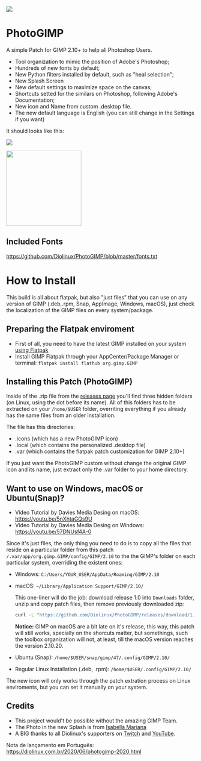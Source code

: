 ![](https://github.com/Diolinux/PhotoGIMP/blob/master/.var/app/org.gimp.GIMP/config/GIMP/2.10/splashes/photogimp-diolinux-splash.png)

# PhotoGIMP
A simple Patch for GIMP 2.10+ to help all Photoshop Users.

* Tool organization to mimic the position of Adobe's Photoshop;
* Hundreds of new fonts by default;
* New Python filters installed by default, such as "heal selection";
* New Splash Screen
* New default settings to maximize space on the canvas;
* Shortcuts setted for the similars on Photoshop, following Adobe's Documentation;
* New icon and Name from custom .desktop file.
* The new default language is English (you can still change in the Settings if you want)

It should looks like this:

![](https://github.com/Diolinux/PhotoGIMP/blob/master/2020-06-22_12-06.png
)


<img src="https://github.com/Diolinux/PhotoGIMP/blob/master/.icons/photogimp.png" data-canonical-src="https://github.com/Diolinux/PhotoGIMP/blob/master/.icons/photogimp.png" width="200" height="200" />

## Included Fonts

https://github.com/Diolinux/PhotoGIMP/blob/master/fonts.txt

# How to Install

This build is all about flatpak, but also "just files" that you can use on any version of GIMP (.deb,.rpm, Snap, AppImage, Windows, macOS), just check the localization of the GIMP files on every system/package.

## Preparing the Flatpak enviroment

* First of all, you need to have the latest GIMP installed on your system [using Flatpak](https://flatpak.org/setup/)
* Install GIMP Flatpak through your AppCenter/Package Manager or terminal:
```flatpak install flathub org.gimp.GIMP```

## Installing this Patch (PhotoGIMP)

Inside of the .zip file from the [releases page](https://github.com/Diolinux/PhotoGIMP/releases) you'll find three hidden folders (on Linux, using the dot before its name). All of this folders has to be extracted on your ```/home/$USER``` folder, overriting everything if you already has the same files from an older installation.

The file has this directories:

* .icons (which has a new PhotoGIMP icon)
* .local (which contains the personalized .desktop file)
* .var (which contains the flatpak patch customization for GIMP 2.10+)

If you just want the PhotoGIMP custom without change the original GIMP icon and its name, just extract only the .var folder to your home directory.

## Want to use on Windows, macOS or Ubuntu(Snap)?

* Vídeo Tutorial by Davies Media Desing on macOS: https://youtu.be/5nXhtaGQs9U
* Vídeo Tutorial by Davies Media Desing on Windows: https://youtu.be/57DNUsf4A-0

Since it's just files, the only thing you need to do is to copy all the files that reside on a particular folder from this patch ```/.var/app/org.gimp.GIMP/config/GIMP/2.10``` to the the GIMP's folder on each particular system, overriding the existent ones:

* Windows: `C:/Users/YOUR_USER/AppData/Roaming/GIMP/2.10`

* macOS: `~/Library/Application Support/GIMP/2.10/`
  
  This one-liner will do the job: download release 1.0 into `Downloads` folder, unzip and copy patch files, then remove previously downloaded zip:
  ```bash
  curl -L "https://github.com/Diolinux/PhotoGIMP/releases/download/1.0/PhotoGIMP.by.Diolinux.v2020.for.Flatpak.zip" -o ~/Downloads/PhotoGIMP.by.Diolinux.v2020.for.Flatpak.zip && unzip ~/Downloads/PhotoGIMP.by.Diolinux.v2020.for.Flatpak.zip -d ~/Downloads && sudo cp -R ~/Downloads/PhotoGIMP\ by\ Diolinux\ v2020\ for\ Flatpak/.var/app/org.gimp.GIMP/config/GIMP/2.10/ ~/Library/Application\ Support/GIMP/2.10 && rm ~/Downloads/PhotoGIMP.by.Diolinux.v2020.for.Flatpak.zip
  ```
  **Notice:** GIMP on macOS are a bit late on it's release, this way, this patch will still works, specially on the shorcuts matter, but somethings, such the toolbox organization will not, at least, till the macOS version reaches the version 2.10.20.

* Ubuntu (Snap): `/home/$USER/snap/gimp/47/.config/GIMP/2.10/`

* Regular Linux Installation (.deb, .rpm): `/home/$USER/.config/GIMP/2.10/`

The new icon will only works through the patch extration process on Linux enviroments, but you can set it manually on your system.

## Credits

* This project would't be possible without the amazing GIMP Team.
* The Photo in the new Splash is from [Isabella Mariana](https://www.pexels.com/pt-br/@isabella-mariana-1022505)
* A BIG thanks to all Diolinux's supporters on [Twitch](https://twitch.tv/Diolinux) and [YouTube](https://youtube.com/Diolinux).

Nota de lançamento em Português: https://diolinux.com.br/2020/06/photogimp-2020.html 
